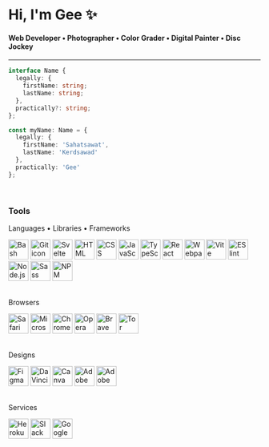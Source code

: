 # Hi, I'm Gee ✨

#### Web Developer • Photographer • Color Grader • Digital Painter • Disc Jockey

---

```TypeScript
interface Name {
  legally: {
    firstName: string;
    lastName: string;
  },
  practically?: string;
};

const myName: Name = {
  legally: {
    firstName: 'Sahatsawat',
    lastName: 'Kerdsawad'
  },
  practically: 'Gee'
};
```
<br>

### Tools

Languages • Libraries • Frameworks
<div>
  <img title="Bash" alt="Bash icon"
  height="40" width="40" 
  src="https://cdn.jsdelivr.net/gh/devicons/devicon/icons/bash/bash-original.svg" />
  <img title="Git" alt="Git icon"
  height="40" width="40" 
  src="https://cdn.jsdelivr.net/gh/devicons/devicon/icons/git/git-original.svg" />
  <img title="Svelte" alt="Svelte icon"
  height="40" width="40"
  src="https://cdn.jsdelivr.net/gh/devicons/devicon/icons/svelte/svelte-original.svg" />
  <img title="HTML" alt="HTML icon"
  height="40" width="40" src="https://cdn.jsdelivr.net/gh/devicons/devicon/icons/html5/html5-plain.svg" />
  <img title="CSS" alt="CSS icon"
  height="40" width="40" 
  src="https://cdn.jsdelivr.net/gh/devicons/devicon/icons/css3/css3-plain.svg" />
  <img title="JavaScript" alt="JavaScript icon"
  height="40" width="40" 
  src="https://cdn.jsdelivr.net/gh/devicons/devicon/icons/javascript/javascript-plain.svg" />
  <img title="TypeScript" alt="TypeScript icon"
  height="40" width="40"
  src="https://cdn.jsdelivr.net/gh/devicons/devicon/icons/typescript/typescript-plain.svg" />
  <img title="React" alt="React icon"
  height="40" width="40" 
  src="https://cdn.jsdelivr.net/gh/devicons/devicon/icons/react/react-original.svg" />
  <img title="Webpack" alt="Webpack icon"
  height="40" width="40"
  src="https://cdn.jsdelivr.net/gh/devicons/devicon/icons/webpack/webpack-original.svg" />
  <img title="Vite" alt="Vite icon"
  height="40" width="40"
  src="https://api-frameworks.vercel.sh/framework-logos/vite.svg" />
  <img title="ESlint" alt="ESlint icon"
  height="40" width="40"
  src="https://cdn.jsdelivr.net/gh/devicons/devicon/icons/eslint/eslint-original.svg" />
  <img title="Node.js" alt="Node.js icon"
  height="40" width="40" 
  src="https://cdn.jsdelivr.net/gh/devicons/devicon/icons/nodejs/nodejs-original.svg" />
  <img title="Sass" alt="Sass icon"
  height="40" width="40"
  src="https://cdn.jsdelivr.net/gh/devicons/devicon/icons/sass/sass-original.svg" />
  <img title="NPM" alt="NPM icon"
  height="40" width="40" 
  src="https://cdn.jsdelivr.net/gh/devicons/devicon/icons/npm/npm-original-wordmark.svg" />
</div>
<br>

Browsers
<div>
  <img title="Safari" alt="Safari browser icon"
  height="40" width="40" 
  src="https://cdn.jsdelivr.net/gh/devicons/devicon/icons/safari/safari-original.svg" />
  <img title="Edge" alt="Microsoft Edge browser icon"
  height="40" width="40"
  src="https://www.svgrepo.com/show/378791/edge.svg" />
  <img title="Chrome" alt="Chrome browser icon"
  height="40" width="40" 
  src="https://cdn.jsdelivr.net/gh/devicons/devicon/icons/chrome/chrome-original.svg" />
  <img title="Opera" alt="Opera browser icon"
  height="40" width="40"
  src="https://cdn.jsdelivr.net/gh/devicons/devicon/icons/opera/opera-original.svg" />
  <img title="Brave" alt="Brave browser icon"
  height="40" width="40"
  src="https://www.svgrepo.com/show/378778/brave.svg" />
  <img title="Tor" alt="Tor browser icon"
  height="40" width="40"
  src="https://upload.wikimedia.org/wikipedia/commons/c/c9/Tor_Browser_icon.svg" />
</div>
<br>

Designs
<div>
  <img title="Figma" alt="Figma icon"
  height="40" width="40"
  src="https://cdn.jsdelivr.net/gh/devicons/devicon/icons/figma/figma-original.svg" />
  <img title="DaVinci Resolve" alt="DaVinci Resolve icon"
  height="40" width="40" 
  src="https://upload.wikimedia.org/wikipedia/commons/9/90/DaVinci_Resolve_17_logo.svg" />
  <img title="Canva" alt="Canva icon"
  height="40" width="40" 
  src="https://cdn.jsdelivr.net/gh/devicons/devicon/icons/canva/canva-original.svg" />
  <img title="Adobe Lightroom Classic" alt="Adobe Lightroom Classic icon"
  height="40" width="40" 
  src="https://upload.wikimedia.org/wikipedia/commons/5/56/Adobe_Photoshop_Lightroom_Classic_CC_icon.svg" />
  <img title="Adobe Lightroom" alt="Adobe Lightroom icon"
  height="40" width="40" 
  src="https://upload.wikimedia.org/wikipedia/commons/b/b6/Adobe_Photoshop_Lightroom_CC_logo.svg" />
</div>
<br>

Services
<div>
  <img title="Heroku" alt="Heroku icon"
  height="40" width="40" 
  src="https://cdn.jsdelivr.net/gh/devicons/devicon/icons/heroku/heroku-plain.svg" />
  <img title="Slack" alt="Slack icon"
  height="40" width="40"
  src="https://cdn.jsdelivr.net/gh/devicons/devicon/icons/slack/slack-original.svg" />
  <img title="Google Cloud" alt="Google Cloud icon"
  height="40" width="40"
  src="https://cdn.jsdelivr.net/gh/devicons/devicon/icons/googlecloud/googlecloud-original.svg" />         
</div>
<br>
